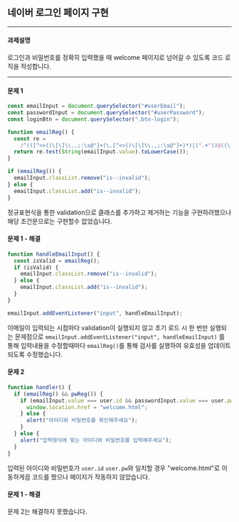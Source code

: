 ## 네이버 로그인 페이지 구현

---

#### 과제설명

로그인과 비밀번호를 정확히 입력했을 때 welcome 페이지로 넘어갈 수 있도록 코드 로직을 작성합니다.

---

#### 문제 1

```javascript
const emailInput = document.querySelector("#userEmail");
const passwordInput = document.querySelector("#userPassword");
const loginBtn = document.querySelector(".btn-login");

function emailReg() {
  const re =
    /^(([^<>()\[\]\\.,;:\s@"]+(\.[^<>()\[\]\\.,;:\s@"]+)*)|(".+"))@((\[[0-9]{1,3}\.[0-9]{1,3}\.[0-9]{1,3}\.[0-9]{1,3}\])|(([a-zA-Z\-0-9]+\.)+[a-zA-Z]{2,}))$/;
  return re.test(String(emailInput.value).toLowerCase());
}

if (emailReg()) {
  emailInput.classList.remove("is--invalid");
} else {
  emailInput.classList.add("is--invalid");
}
```

정규표현식을 통한 validation으로 클래스를 추가하고 제거하는 기능을 구현하려했으나 해당 조건문으로는 구현할수 없었습니다.

#### 문제 1 - 해결

```javascript
function handleEmailInput() {
  const isValid = emailReg();
  if (isValid) {
    emailInput.classList.remove("is--invalid");
  } else {
    emailInput.classList.add("is--invalid");
  }
}

emailInput.addEventListener("input", handleEmailInput);
```

이메일이 입력되는 시점마다 validation이 실행되지 않고 초기 로드 시 한 번만 실행되는 문제점으로 `emailInput.addEventListener("input", handleEmailInput)` 를 통해 입력내용을 수정할때마다 `emailReg()`를 통해 검사를 실행하여 유효성을 업데이트 되도록 수정했습니다.

#### 문제 2

```javascript
function handler() {
  if (emailReg() && pwReg()) {
    if (emailInput.value === user.id && passwordInput.value === user.pw) {
      window.location.href = "welcome.html";
    } else {
      alert("아이디와 비밀번호를 확인해주세요");
    }
  } else {
    alert("입력형식에 맞는 아이디와 비밀번호를 입력해주세요");
  }
}
```

입력된 아이디와 비밀번호가 `user.id` `user.pw`와 일치할 경우 "welcome.html"로 이동하게끔 코드를 짰으나 페이지가 작동하지 않았습니다.

#### 문제 1 - 해결

문제 2는 해결하지 못했습니다.
